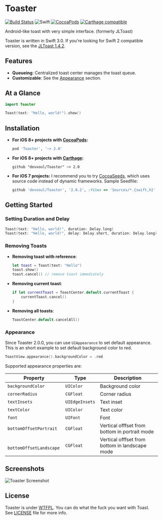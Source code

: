 Toaster
=======

[![Build Status](https://travis-ci.org/devxoul/Toaster.svg?branch=master)](https://travis-ci.org/devxoul/Toaster)
![Swift](https://img.shields.io/badge/Swift-3.0-orange.svg)
[![CocoaPods](http://img.shields.io/cocoapods/v/Toaster.svg?style=flat)](http://cocoapods.org/?q=name%3AToaster%20author%3Adevxoul)
[![Carthage compatible](https://img.shields.io/badge/Carthage-compatible-4BC51D.svg?style=flat)](https://github.com/Carthage/Carthage)

Android-like toast with very simple interface. (formerly JLToast)

Toaster is written in Swift 3.0. If you're looking for Swift 2 compatible version, see the [JLToast 1.4.2](https://github.com/devxoul/JLToast/tree/1.4.2).


Features
--------

- **Queueing**: Centralized toast center manages the toast queue.
- **Customizable**: See the [Appearance](#appearance) section.


At a Glance
-----------

```swift
import Toaster

Toast(text: "Hello, world!").show()
```


Installation
------------

- **For iOS 8+ projects with [CocoaPods](https://cocoapods.org):**

    ```ruby
    pod 'Toaster', '~> 2.0'
    ```
    
- **For iOS 8+ projects with [Carthage](https://github.com/Carthage/Carthage):**

    ```
    github "devxoul/Toaster" ~> 2.0
    ```
    
- **For iOS 7 projects:** I recommend you to try [CocoaSeeds](https://github.com/devxoul/CocoaSeeds), which uses source code instead of dynamic frameworks. Sample Seedfile:

    ```ruby
    github 'devxoul/Toaster', '2.0.2', :files => 'Sources/*.{swift,h}'
    ```
    

Getting Started
---------------

### Setting Duration and Delay

```swift
Toast(text: "Hello, world!", duration: Delay.long)
Toast(text: "Hello, world!", delay: Delay.short, duration: Delay.long)
```

### Removing Toasts

- **Removing toast with reference**:

    ```swift
    let toast = Toast(text: "Hello")
    toast.show()
    toast.cancel() // remove toast immediately
    ```
    
- **Removing current toast**:

    ```swift
    if let currentToast = ToastCenter.default.currentToast {
        currentToast.cancel()
    }
    ```
    
- **Removing all toasts**:

    ```swift
    ToastCenter.default.cancelAll()
    ```

### Appearance

Since Toaster 2.0.0, you can use `UIAppearance` to set default appearance. This is an short example to set default background color to red.

```swift
ToastView.appearance().backgroundColor = .red
```


Supported appearance properties are:

| Property | Type | Description |
|---|---|---|
| `backgroundColor` | `UIColor` | Background color |
| `cornerRadius` | `CGFloat` | Corner radius |
| `textInsets` | `UIEdgeInsets` | Text inset |
| `textColor` | `UIColor` | Text color |
| `font` | `UIFont` | Font |
| `bottomOffsetPortrait` | `CGFloat` | Vertical offfset from bottom in portrait mode |
|` bottomOffsetLandscape` | `CGFloat` | Vertical offfset from bottom in landscape mode |


Screenshots
-----------

![Toaster Screenshot](https://raw.github.com/devxoul/Toaster/master/Screenshots/Toaster.png)


License
-------

Toaster is under [WTFPL](http://www.wtfpl.net/). You can do what the fuck you want with Toast. See [LICENSE](LICENSE) file for more info.
